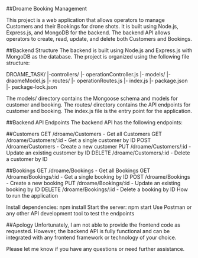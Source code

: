 ##Droame Booking Management

This project is a web application that allows operators to manage Customers and their Bookings for drone shots. It is built using Node.js, Express.js, and MongoDB for the backend. The backend API allows operators to create, read, update, and delete both Customers and Bookings.

##Backend Structure
The backend is built using Node.js and Express.js with MongoDB as the database. The project is organized using the following file structure:

DROAME_TASK/
  |-controllers/
     |- operationController.js
  |- models/
     |- draomeModel.js
  |- routes/
     |- operationRoutes.js
  |- index.js
  |- package.json
  |- package-lock.json

The models/ directory contains the Mongoose schema and models for customer and booking. The routes/ directory contains the API endpoints for customer and booking. The index.js file is the entry point for the application.

##Backend API Endpoints
The backend API has the following endpoints:

##Customers
GET /droame/Customers - Get all Customers
GET /droame/Customers/:id - Get a single customer by ID
POST /droame/Customers - Create a new customer
PUT /droame/Customers/:id - Update an existing customer by ID
DELETE /droame/Customers/:id - Delete a customer by ID

##Bookings
GET /droame/Bookings - Get all Bookings
GET /droame/Bookings/:id - Get a single booking by ID
POST /droame/Bookings - Create a new booking
PUT /droame/Bookings/:id - Update an existing booking by ID
DELETE /droame/Bookings/:id - Delete a booking by ID
How to run the application

Install dependencies: npm install
Start the server: npm start
Use Postman or any other API development tool to test the endpoints

##Apology
Unfortunately, I am not able to provide the frontend code as requested. However, the backend API is fully functional and can be integrated with any frontend framework or technology of your choice.

Please let me know if you have any questions or need further assistance.